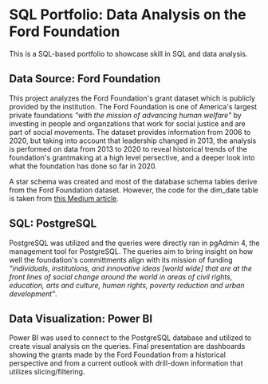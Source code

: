 # SQL Portfolio: Data Analysis on the Ford Foundation
This is a SQL-based portfolio to showcase skill in SQL and data analysis.

## Data Source: Ford Foundation 
This project analyzes the Ford Foundation's grant dataset which is publicly provided by the institution. The Ford Foundation is one of America's largest private foundations *"with the mission of advancing human welfare"* by investing in people and organzations that work for social justice and are part of social movements. The dataset provides information from 2006 to 2020, but taking into account that leadership changed in 2013, the analysis is performed on data from 2013 to 2020 to reveal historical trends of the foundation's grantmaking at a high level persective, and a deeper look into what the foundation has done so far in 2020.

A star schema was created and most of the database schema tables derive from the Ford Foundation dataset. However, the code for the dim_date table is taken from [this Medium article](https://medium.com/@duffn/creating-a-date-dimension-table-in-postgresql-af3f8e2941ac).

## SQL: PostgreSQL
PostgreSQL was utilized and the queries were directly ran in pgAdmin 4, the management tool for PostgreSQL. The queries aim to bring insight on how well the foundation's committments align with its mission of funding *"individuals, institutions, and innovative ideas [world wide] that are at the front lines of social change around the world in areas of civil rights, education, arts and culture, human rights, poverty reduction and urban development"*. 

## Data Visualization: Power BI
Power BI was used to connect to the PostgreSQL database and utilized to create visual analysis on the queries. Final presentation are dashboards showing the grants made by the Ford Foundation from a historical perspective and from a current outlook with drill-down information that utilizes slicing/filtering. 
